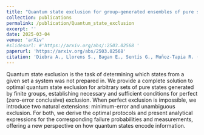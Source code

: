 ```yaml
---
title: "Quantum state exclusion for group-generated ensembles of pure states"
collection: publications
permalink: /publication/Quantum_state_exclusion
excerpt: ''
date: 2025-03-04
venue: 'arXiv'
#slidesurl: #'https://arxiv.org/abs/:2503.02568 '
paperurl: 'https://arxiv.org/abs/2503.02568'
citation: 'Diebra A., Llorens S., Bagan E., Sentís G., Muñoz-Tapia R. (2025). Quantum state exclusion for group-generated ensembles of pure states. 	arXiv:2503.02568. '
---
```


Quantum state exclusion is the task of determining which states from a given set a system was not prepared in. We provide a complete solution to optimal quantum state exclusion for arbitrary sets of pure states generated by finite groups, establishing necessary and sufficient conditions for perfect (zero-error conclusive) exclusion. When perfect exclusion is impossible, we introduce two natural extensions: minimum-error and unambiguous exclusion. For both, we derive the optimal protocols and present analytical expressions for the corresponding failure probabilities and measurements, offering a new perspective on how quantum states encode information.